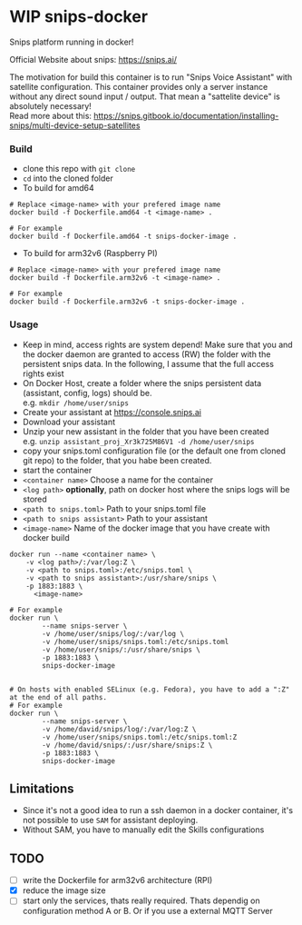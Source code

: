 # WIP snips-docker
Snips platform running in docker! 

Official Website about snips: https://snips.ai/

The motivation for build this container is to run "Snips Voice Assistant" with satellite configuration. This container provides only a server instance without any direct sound input / output.  That mean a "sattelite device" is absolutely necessary! <br>
Read more about this: https://snips.gitbook.io/documentation/installing-snips/multi-device-setup-satellites 


### Build ###

- clone this repo with `git clone`
- `cd` into the cloned folder
- To build for amd64

```
# Replace <image-name> with your prefered image name
docker build -f Dockerfile.amd64 -t <image-name> .

# For example
docker build -f Dockerfile.amd64 -t snips-docker-image .
```

- To build for arm32v6 (Raspberry PI)

```
# Replace <image-name> with your prefered image name
docker build -f Dockerfile.arm32v6 -t <image-name> .

# For example
docker build -f Dockerfile.arm32v6 -t snips-docker-image .
```

### Usage ###
- Keep in mind, access rights are system depend! Make sure that you and the docker daemon are granted to access (RW) the folder with the persistent snips data. In the following, I assume that the full access rights exist
- On Docker Host, create a folder where the snips persistent data (assistant, config, logs) should be. <br>
e.g. `mkdir /home/user/snips`
- Create your assistant at https://console.snips.ai
- Download your assistant
- Unzip your new assistant in the folder that you have been created <br>
e.g. `unzip assistant_proj_Xr3k725M86V1 -d /home/user/snips`
- copy your snips.toml configuration file (or the default one from cloned git repo) to the folder, that you habe been created.
- start the container
 - `<container name>` Choose a name for the container
 - `<log path>` <b>optionally</b>, path on docker host where the snips logs will be stored
 - `<path to snips.toml>` Path to your snips.toml file
 - `<path to snips assistant>` Path to your assistant
 - `<image-name>` Name of the docker image that you have create with docker build

```
docker run --name <container name> \
	-v <log path>/:/var/log:Z \
	-v <path to snips.toml>:/etc/snips.toml \
	-v <path to snips assistant>:/usr/share/snips \
	-p 1883:1883 \
	  <image-name>

# For example
docker run \
		--name snips-server \
		-v /home/user/snips/log/:/var/log \
		-v /home/user/snips/snips.toml:/etc/snips.toml
		-v /home/user/snips/:/usr/share/snips \
		-p 1883:1883 \
		snips-docker-image
		
		
# On hosts with enabled SELinux (e.g. Fedora), you have to add a ":Z" at the end of all paths.
# For example
docker run \
		--name snips-server \
		-v /home/david/snips/log/:/var/log:Z \
		-v /home/user/snips/snips.toml:/etc/snips.toml:Z
		-v /home/david/snips/:/usr/share/snips:Z \
		-p 1883:1883 \
		snips-docker-image		

```


## Limitations ##

- Since it's not a good idea to run a ssh daemon in a docker container, it's not possible to use `SAM` for assistant deploying.
- Without SAM, you have to manually edit the Skills configurations

## TODO ##

- [ ] write the Dockerfile for arm32v6 architecture (RPI)
- [X] reduce the image size
- [ ] start only the services, thats really required. Thats dependig on configuration method A or B. Or if you use a external MQTT Server
